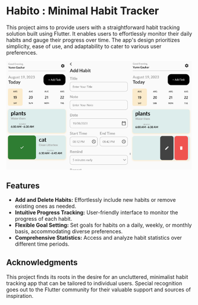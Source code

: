 # Habito : Minimal Habit Tracker

This project aims to provide users with a straightforward habit tracking solution built using Flutter. It enables users to effortlessly monitor their daily habits and gauge their progress over time. The app's design prioritizes simplicity, ease of use, and adaptability to cater to various user preferences.


<div style="display: flex;">
  <img src="images/1.png" alt="Screenshot 1" style="width: 33%;">
   <img src="images/3.png" alt="Screenshot 3" style="width: 33%;">
  <img src="images/2.png" alt="Screenshot 2" style="width: 33%;">

</div>

## Features

- **Add and Delete Habits:** Effortlessly include new habits or remove existing ones as needed.
- **Intuitive Progress Tracking:** User-friendly interface to monitor the progress of each habit.
- **Flexible Goal Setting:** Set goals for habits on a daily, weekly, or monthly basis, accommodating diverse preferences.
- **Comprehensive Statistics:** Access and analyze habit statistics over different time periods.

## Acknowledgments

This project finds its roots in the desire for an uncluttered, minimalist habit tracking app that can be tailored to individual users. Special recognition goes out to the Flutter community for their valuable support and sources of inspiration.

